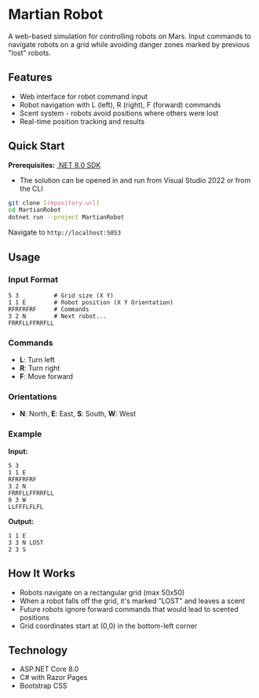 # Martian Robot

A web-based simulation for controlling robots on Mars. Input commands to navigate robots on a grid while avoiding danger zones marked by previous "lost" robots.

## Features

- Web interface for robot command input
- Robot navigation with L (left), R (right), F (forward) commands
- Scent system - robots avoid positions where others were lost
- Real-time position tracking and results

## Quick Start

**Prerequisites:** [.NET 8.0 SDK](https://dotnet.microsoft.com/download/dotnet/8.0)

- The solution can be opened in and run from Visual Studio 2022 or from the CLI

```bash
git clone [repository-url]
cd MartianRobot
dotnet run --project MartianRobot
```

Navigate to `http://localhost:5053`

## Usage

### Input Format
```
5 3          # Grid size (X Y)
1 1 E        # Robot position (X Y Orientation)
RFRFRFRF     # Commands
3 2 N        # Next robot...
FRRFLLFFRRFLL
```

### Commands
- **L**: Turn left
- **R**: Turn right  
- **F**: Move forward

### Orientations
- **N**: North, **E**: East, **S**: South, **W**: West

### Example
**Input:**
```
5 3
1 1 E
RFRFRFRF
3 2 N
FRRFLLFFRRFLL
0 3 W
LLFFFLFLFL
```

**Output:**
```
1 1 E
3 3 N LOST
2 3 S
```

## How It Works

- Robots navigate on a rectangular grid (max 50x50)
- When a robot falls off the grid, it's marked "LOST" and leaves a scent
- Future robots ignore forward commands that would lead to scented positions
- Grid coordinates start at (0,0) in the bottom-left corner

## Technology

- ASP.NET Core 8.0
- C# with Razor Pages
- Bootstrap CSS
